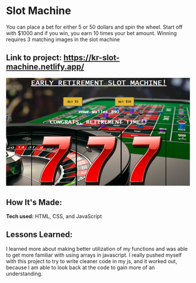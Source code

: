 # Slot Machine
You can place a bet for either 5 or 50 dollars and spin the wheel. Start off with $1000 and if you win, you earn 10 times your bet amount. Winning requires 3 matching images in the slot machine
## **Link to project:** https://kr-slot-machine.netlify.app/
![slot machine](mySlot.png)

## How It's Made:
**Tech used:** HTML, CSS, and JavaScript

## Lessons Learned:
I learned more about making better utilization of my functions and was able to get more familiar with using arrays in javascript. I really pushed myself with this project to try to write cleaner code in my js, and it worked out, because I am able to look back at the code to gain more of an understanding.
